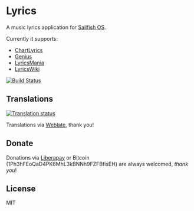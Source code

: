# Lyrics

A music lyrics application for [Sailfish OS](https://sailfishos.org).

Currently it supports:
  * [ChartLyrics](http://chartlyrics.com)
  * [Genius](http://genius.com)
  * [LyricsMania](http://www.lyricsmania.com)
  * [LyricsWiki](http://lyrics.wikia.com)

[![Build Status](https://git.sailfishos.org/ilpianista/harbour-Lyrics/badges/master/pipeline.svg)](https://git.sailfishos.org/ilpianista/harbour-Lyrics/pipelines)

## Translations

[![Translation status](https://hosted.weblate.org/widgets/harbour-lyrics/-/svg-badge.svg)](https://hosted.weblate.org/engage/harbour-lyrics/?utm_source=widget)

Translations via [Weblate](https://hosted.weblate.org/projects/harbour-lyrics/), thank you!

## Donate

Donations via [Liberapay](https://liberapay.com/ilpianista) or Bitcoin (1Ph3hFEoQaD4PK6MhL3kBNNh9FZFBfisEH) are always welcomed, _thank you_!

## License

MIT
